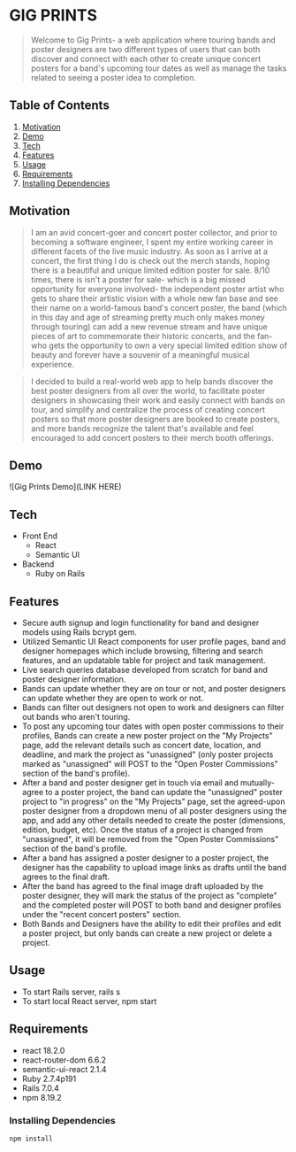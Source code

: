 # GIG PRINTS

> Welcome to Gig Prints- a web application where touring bands and poster designers are two different types of users that can both discover and connect with each other to create unique concert posters for a band's upcoming tour dates as well as manage the tasks related to seeing a poster idea to completion.

## Table of Contents
1. [Motivation](#Demo)
1. [Demo](#Demo)
1. [Tech](#Tech)
1. [Features](#Features)
1. [Usage](#Usage)
1. [Requirements](#requirements)
1. [Installing Dependencies](#installing-dependencies)

## Motivation
> I am an avid concert-goer and concert poster collector, and prior to becoming a software engineer, I spent my entire working career in different facets of the live music industry. As soon as I arrive at a concert, the first thing I do is check out the merch stands, hoping there is a beautiful and unique limited edition poster for sale. 8/10 times, there is isn't a poster for sale- which is a big missed opportunity for everyone involved- the independent poster artist who gets to share their artistic vision with a whole new fan base and see their name on a world-famous band's concert poster, the band (which in this day and age of streaming pretty much only makes money through touring) can add a new revenue stream and have unique pieces of art to commemorate their historic concerts, and the fan- who gets the opportunity to own a very special limited edition show of beauty and forever have a souvenir of a meaningful musical experience. 

> I decided to build a real-world web app to help bands discover the best poster designers from all over the world, to facilitate poster designers in showcasing their work and easily connect with bands on tour, and simplify and centralize the process of creating concert posters so that more poster designers are booked to create posters, and more bands recognize the talent that's available and feel encouraged to add concert posters to their merch booth offerings.

## Demo
![Gig Prints Demo](LINK HERE)

## Tech
* Front End
  * React
  * Semantic UI
* Backend
  * Ruby on Rails

## Features

* Secure auth signup and login functionality for band and designer models using Rails bcrypt gem.
* Utilized Semantic UI React components for user profile pages, band and designer homepages which include browsing, filtering and search features, and an updatable table for project and task management.
* Live search queries database developed from scratch for band and poster designer information.
* Bands can update whether they are on tour or not, and poster designers can update whether they are open to work or not.
* Bands can filter out designers not open to work and designers can filter out bands who aren't touring.
* To post any upcoming tour dates with open poster commissions to their profiles, Bands can create a new poster project on the "My Projects" page, add the relevant details such as concert date, location, and deadline, and mark the project as "unassigned" (only poster projects marked as "unassigned" will POST to the "Open Poster Commissions" section of the band's profile).
* After a band and poster designer get in touch via email and mutually-agree to a poster project, the band can update the "unassigned" poster project to "in progress" on the "My Projects" page, set the agreed-upon poster designer from a dropdown menu of all poster designers using the app, and add any other details needed to create the poster (dimensions, edition, budget, etc). Once the status of a project is changed from "unassigned", it will be removed from the "Open Poster Commissions" section of the band's profile.
* After a band has assigned a poster designer to a poster project, the designer has the capability to upload image links as drafts until the band agrees to the final draft.
* After the band has agreed to the final image draft uploaded by the poster designer, they will mark the status of the project as "complete" and the completed poster will POST to both band and designer profiles under the "recent concert posters" section.
* Both Bands and Designers have the ability to edit their profiles and edit a poster project, but only bands can create a new project or delete a project.

## Usage

* To start Rails server, rails s
* To start local React server, npm start

## Requirements

- react 18.2.0
- react-router-dom 6.6.2
- semantic-ui-react 2.1.4
- Ruby 2.7.4p191
- Rails 7.0.4
- npm 8.19.2

### Installing Dependencies

```sh
npm install
```